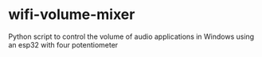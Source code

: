 # wifi-volume-mixer
Python script to control the volume of audio applications in Windows using an esp32 with four potentiometer
